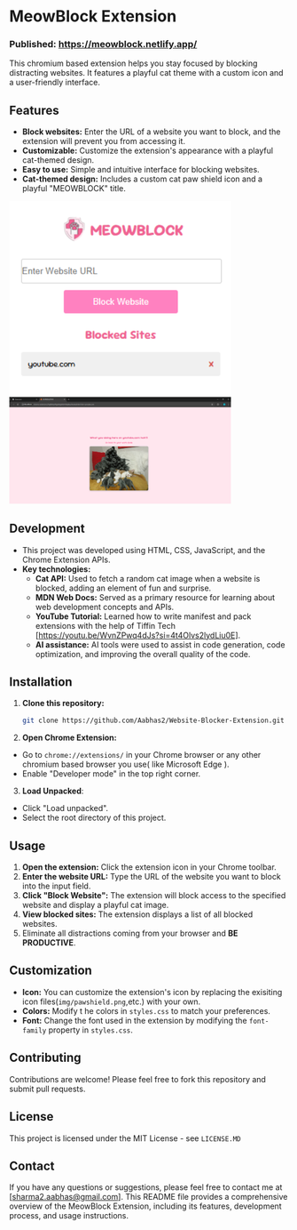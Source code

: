 # MeowBlock Extension

### Published: https://meowblock.netlify.app/
This chromium based extension helps you stay focused by blocking distracting websites. It features a playful cat theme with a custom icon and a user-friendly interface.

## Features

* **Block websites:** Enter the URL of a website you want to block, and the extension will prevent you from accessing it.
* **Customizable:** Customize the extension's appearance with a playful cat-themed design.
* **Easy to use:** Simple and intuitive interface for blocking websites.
* **Cat-themed design:** Includes a custom cat paw shield icon and a playful "MEOWBLOCK" title.

<img src="img/image2.png" alt="SS-1" width = "400">
<img src="img/image.png" alt="SS-2" width = "400">

## Development

* This project was developed using HTML, CSS, JavaScript, and the Chrome Extension APIs.
* **Key technologies:**
    - **Cat API:** Used to fetch a random cat image when a website is blocked, adding an element of fun and surprise. 
    - **MDN Web Docs:** Served as a primary resource for learning about web development concepts and APIs.
    - **YouTube Tutorial:** Learned how to write manifest and pack extensions with the help of Tiffin Tech [https://youtu.be/WvnZPwq4dJs?si=4t4Olvs2lydLiu0E].
    - **AI assistance:** AI tools were used to assist in code generation, code optimization, and improving the overall quality of the code.

## Installation

1. **Clone this repository:**
   ```bash
   git clone https://github.com/Aabhas2/Website-Blocker-Extension.git
   ```
2. **Open Chrome Extension:**
* Go to ```chrome://extensions/``` in your Chrome browser or any other chromium based browser you use( like  Microsoft Edge ).
* Enable "Developer mode" in the top right corner.
3. **Load Unpacked**:
* Click "Load unpacked".
* Select the root directory of this project.

## Usage
1. **Open the extension:** Click the extension icon in your Chrome toolbar.
2. **Enter the website URL:** Type the URL of the website you want to block into the input field.
3. **Click "Block Website":** The extension will block access to the specified website and display a playful cat image.
4. **View blocked sites:** The extension displays a list of all blocked websites.
5. Eliminate all distractions coming from your browser and **BE PRODUCTIVE**.
## Customization
* **Icon:** You can customize the extension's icon by replacing the exisiting icon files(```img/pawshield.png```,etc.) with your own.
* **Colors:** Modify t he colors in ```styles.css``` to match your preferences.
* **Font:** Change the font used in the extension by modifying the ```font-family``` property in ```styles.css```.
## Contributing
Contributions are welcome! Please feel free to fork this repository and submit pull requests.
## License
This project is licensed under the MIT License - see ```LICENSE.MD``` 
## Contact
If you have any questions or suggestions, please feel free to contact me at [sharma2.aabhas@gmail.com].
This README file provides a comprehensive overview of the MeowBlock Extension, including its features, development process, and usage instructions.
